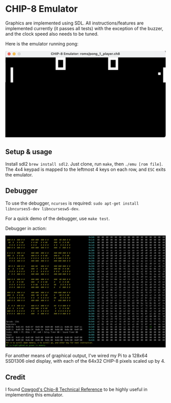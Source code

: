 # CHIP-8 Emulator

Graphics are implemented using SDL. All instructions/features are implemented currently (it passes all tests) with the exception of the buzzer, and the clock speed also needs to be tuned.

Here is the emulator running pong:

![pong](pong.png)

## Setup & usage

Install sdl2 `brew install sdl2`. Just clone, run `make`, then `./emu [rom file]`. The 4x4 keypad is mapped to the leftmost 4 keys on each row, and `ESC` exits the emulator. 

## Debugger

To use the debugger, `ncurses` is required: `sudo apt-get install libncurses5-dev libncursesw5-dev`.

For a quick demo of the debugger, use `make test`.

Debugger in action: 

![debugger](image.png)

For another means of graphical output, I've wired my Pi to a 128x64 SSD1306 oled display, with each of the 64x32 CHIP-8 pixels scaled up by 4. 

## Credit
I found [Cowgod's Chip-8 Technical Reference](http://devernay.free.fr/hacks/chip8/C8TECH10.HTM) to be highly useful in implementing this emulator.
